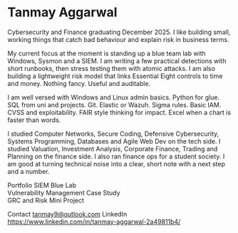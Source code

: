 # Tanmay Aggarwal

Cybersecurity and Finance graduating December 2025. I like building small, working things that catch bad behaviour and explain risk in business terms.

My current focus at the moment is standing up a blue team lab with Windows, Sysmon and a SIEM. I am writing a few practical detections with short runbooks, then stress testing them with atomic attacks. I am also building a lightweight risk model that links Essential Eight controls to time and money. Nothing fancy. Useful and auditable.


I am well versed with Windows and Linux admin basics. Python for glue. SQL from uni and projects. Git. Elastic or Wazuh. Sigma rules. Basic IAM. CVSS and exploitability. FAIR style thinking for impact. Excel when a chart is faster than words.


I studied Computer Networks, Secure Coding, Defensive Cybersecurity, Systems Programming, Databases and Agile Web Dev on the tech side. I studied Valuation, Investment Analysis, Corporate Finance, Trading and Planning on the finance side. I also ran finance ops for a student society. I am good at turning technical noise into a clear, short note with a next step and a number.

Portfolio
SIEM Blue Lab  
Vulnerability Management Case Study  
GRC and Risk Mini Project

Contact
tanmay9@outlook.com 
LinkedIn https://www.linkedin.com/in/tanmay-aggarwal-2a49811b4/
